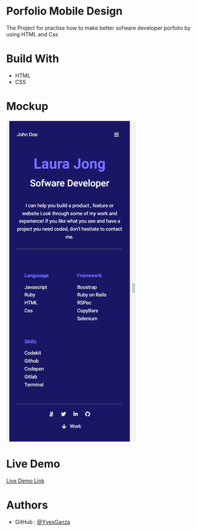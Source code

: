 # Porfolio Mobile Design 
The Project for practise how to make better sofware developer porfolio by using HTML and Css

# Build With

* HTML
* CSS
# Mockup

![](Image/Mobile_Design.jpg)
# Live Demo
[Live Demo Link](https://github.com/microverseinc/readme-template)

# Authors

* GitHub : [@YvesGanza](https://github.com/YvesGanza)